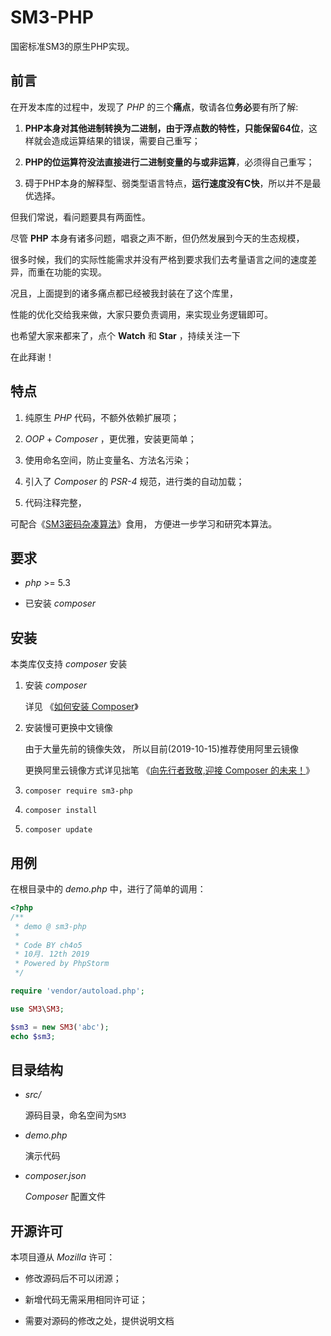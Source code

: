 # SM3-PHP

国密标准SM3的原生PHP实现。

## 前言

在开发本库的过程中，发现了 *PHP* 的三个**痛点**，敬请各位**务必**要有所了解:

1. **PHP本身对其他进制转换为二进制，由于浮点数的特性，只能保留64位**，这样就会造成运算结果的错误，需要自己重写；

2. **PHP的位运算符没法直接进行二进制变量的与或非运算**，必须得自己重写；

3. 碍于PHP本身的解释型、弱类型语言特点，**运行速度没有C快**，所以并不是最优选择。


但我们常说，看问题要具有两面性。 

尽管 **PHP** 本身有诸多问题，唱衰之声不断，但仍然发展到今天的生态规模， 

很多时候，我们的实际性能需求并没有严格到要求我们去考量语言之间的速度差异，而重在功能的实现。 

况且，上面提到的诸多痛点都已经被我封装在了这个库里， 

性能的优化交给我来做，大家只要负责调用，来实现业务逻辑即可。

也希望大家来都来了，点个 **Watch** 和 **Star** ，持续关注一下 

在此拜谢！

## 特点

1. 纯原生 *PHP* 代码，不额外依赖扩展项；

2. *OOP* + *Composer* ，更优雅，安装更简单；

3. 使用命名空间，防止变量名、方法名污染；

4. 引入了 *Composer* 的 *PSR-4* 规范，进行类的自动加载；

5. 代码注释完整，


可配合《[SM3密码杂凑算法](http://www.sca.gov.cn/sca/xwdt/2010-12/17/1002389/files/302a3ada057c4a73830536d03e683110.pdf)》食用，
方便进一步学习和研究本算法。


## 要求

* *php* >= 5.3

* 已安装 *composer*


## 安装

本类库仅支持 *composer* 安装

1. 安装 *composer*
    
    详见 《[如何安装 Composer](https://pkg.phpcomposer.com/#how-to-install-composer)》

2. 安装慢可更换中文镜像

    由于大量先前的镜像失效，
    所以目前(2019-10-15)推荐使用阿里云镜像

    更换阿里云镜像方式详见拙笔 《[向先行者致敬,迎接 Composer 的未来！](https://blog.doylee.cn/composer-chinese-mirror/)》
    
3. `composer require sm3-php`

4. `composer install`

5. `composer update`


## 用例

在根目录中的 *demo.php* 中，进行了简单的调用：

```php
<?php
/**
 * demo @ sm3-php
 *
 * Code BY ch4o5
 * 10月. 12th 2019
 * Powered by PhpStorm
 */

require 'vendor/autoload.php';

use SM3\SM3;

$sm3 = new SM3('abc');
echo $sm3;
``` 


## 目录结构

- *src/*
    
    源码目录，命名空间为`SM3`

- *demo.php*
    
    演示代码
    
- *composer.json*

    *Composer* 配置文件
    

## 开源许可

本项目遵从 *Mozilla* 许可：

* 修改源码后不可以闭源；

* 新增代码无需采用相同许可证；

* 需要对源码的修改之处，提供说明文档
    
